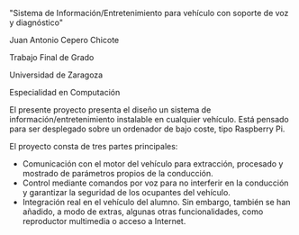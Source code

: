 "Sistema de Información/Entretenimiento para vehículo con soporte de voz y diagnóstico"

Juan Antonio Cepero Chicote

Trabajo Final de Grado

Universidad de Zaragoza

Especialidad en Computación 

El presente proyecto presenta el diseño un sistema de información/entretenimiento instalable en cualquier vehículo. Está pensado para ser desplegado sobre un ordenador de bajo coste, tipo Raspberry Pi.

El proyecto consta de tres partes principales:
  - Comunicación con el motor del vehículo para extracción, procesado y mostrado de parámetros propios de la conducción.
  - Control mediante comandos por voz para no interferir en la conducción y garantizar la seguridad de los ocupantes del vehículo.
  - Integración real en el vehículo del alumno.
Sin embargo, también se han añadido, a modo de extras, algunas otras funcionalidades, como reproductor multimedia o acceso a Internet.


